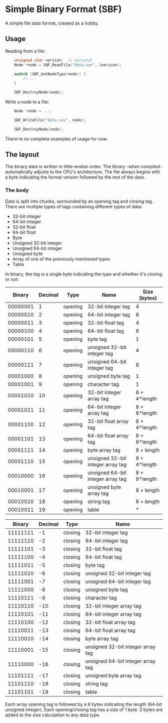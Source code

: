 # Simple Binary Format (SBF)

A simple file data format, created as a hobby.

## Usage

Reading from a file:
```cpp
    unsigned char version;  // optional
    Node *node = SBF_ReadFile("data.sav", &version);

    switch (SBF_GetNodeType(node)) {
        // ...
    }

    SBF_DestroyNode(node);

```
Write a node to a file:
```cpp
    Node *node = ...;

    SBF_WriteFile("data.sav", node);

    SBF_DestroyNode(node);
```

There're no complete examples of usage for now.

## The layout

The binary data is written in little-endian order. The library -when compiled- automatically adjusts to the CPU's architecture.
The file always begins with a byte indicating the format version followed by the rest of the data.

### The body

Data is split into chunks, sorrounded by an opening tag and closing tag.
There are multiple types of tags containing different types of data:

- 32-bit integer
- 64-bit integer
- 32-bit float
- 64-bit float
- Byte
- Unsigned 32-bit integer
- Unsigned 64-bit integer
- Unsigned byte
- Array of one of the previously mentioned types
- Table

In binary, the tag is a single byte indicating the type and whether it's closing or not:

| Binary | Decimal | Type |Name  |Size (bytes) |
| ------ | ------- | ---- | ---- | --- |
|00000001|1|opening|32-bit integer tag|4|
|00000010|2|opening|64-bit integer tag|8|
|00000011|3|opening|32-bit float tag|4|
|00000100|4|opening|64-bit float tag|8|
|00000101|5|opening|byte tag|1|
|00000110|6|opening|unsigned 32-bit integer tag|4|
|00000111|7|opening|unsigned 64-bit integer tag|8|
|00001000|8|opening|unsigned byte tag|1|
|00001001|9|opening|character tag|1|
|00001010|10|opening|32-bit integer array tag|8 + 4*length|
|00001011|11|opening|64-bit integer array tag|8 + 8*length|
|00001100|12|opening|32-bit float array tag|8 + 4*length|
|00001101|13|opening|64-bit float array tag|8 + 8*length|
|00001111|14|opening|byte array tag|8 + length|
|00001110|15|opening|unsigned 32-bit integer array tag|8 + 4*length|
|00010000|16|opening|unsigned 64-bit integer array tag|8 + 8*length|
|00010001|17|opening|unsigned byte array tag|8 + length|
|00010010|18|opening|string tag|8 + length|
|00010011|19|opening|table|*|

| Binary | Decimal | Type |Name  |
| ------ | ------- | ---- | ---- |
|11111111| -1|closing|32-bit integer tag|4|
|11111110| -2|closing|64-bit integer tag|8|
|11111101| -3|closing|32-bit float tag|4|
|11111100| -4|closing|64-bit float tag|8|
|11111011| -5|closing|byte tag|1|
|11111010| -6|closing|unsigned 32-bit integer tag|4|
|11111001| -7|closing|unsigned 64-bit integer tag|8|
|11111000| -8|closing|unsigned byte tag|1|
|11110111| -9|closing|character tag|1|
|11110110|-10|closing|32-bit integer array tag|8 + 4*length|
|11110101|-11|closing|64-bit integer array tag|8 + 8*length|
|11110100|-12|closing|32-bit float array tag|8 + 4*length|
|11110011|-13|closing|64-bit float array tag|8 + 8*length|
|11110010|-14|closing|byte array tag|8 + length|
|11110001|-15|closing|unsigned 32-bit integer array tag|8 + 4*length|
|11110000|-16|closing|unsigned 64-bit integer array tag|8 + 8*length|
|11101111|-17|closing|unsigned byte array tag|8 + length|
|11101110|-18|closing|string tag|8 + length|
|11101101|-19|closing|table|*|

Each array opening tag is followed by a 8 bytes indicating the length (64-bit unsigned integer). 
Each opening/closing tag has a size of 1 byte.
2 bytes are added to the size calculation to any data type.
